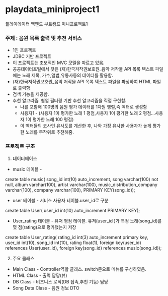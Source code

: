# playdata_miniproject1

플레이데이터 백엔드 부트캠프 미니프로젝트1

### 주제 : 음원 목록 출력 및 추천 서비스

- 1인 프로젝트
- JDBC 기반 프로젝트
- 이 프로젝트는 초보적인 MVC 모델을 따르고 있음.
- 공공데이터포털에서 찾은 (재)한국저작권보호원_음악 저작물 API 목록 텍스트 파일에는 노래 제목, 가수,앨범,유통사등의 데이터를 활용함.
- (재)한국저작권보호원_음악 저작물 API 목록 텍스트 파일을 파싱하여 HTML 파일로 출력함
- 검색 기능을 제공함.
- 추천 알고리즘: 협업 필터링 기반 추천 알고리즘을 직접 구현함.
    - 나를 포함해 100명의 음원 평가 데이터를 1차원 행렬,즉 벡터로 생성함
    - 사용자1 - (사용자 1이 평가한 노래 1 평점,사용자 1이 평가한 노래 2 평점…사용자 1이 평가한 노래 100 평점)
    - 이 벡터들의 코사인 유사도를 계산한 후, 나와 가장 유사한 사용자가 높게 평가한 노래를 무작위로 추천해줌.

### 프로젝트 구조

1. 데이터베이스
- music 테이블 -

create table music(
song_id int(10) auto_increment,
song varchar(100) not null,
album varchar(100),
artist varchar(100),
music_distribution_company varchar(100),
company varchar(100),
PRIMARY KEY(song_id));

- user 테이블 - 서비스 사용자 테이블.user_id로 구분

create table User(
user_id int(10) auto_increment PRIMARY KEY);

- User_rating 테이블 - 유저 평점 테이블. 유저(user_id )가 특정 노래(song_id)를 몇 점(rating)으로 평가했는지 저장

create table User_rating(
rating_id int(3) auto_increment primary key,
user_id int(10),
song_id int(10),
rating float(1),
foreign key(user_id) references User(user_id),
foreign key(song_id) references music(song_id));

2. 주요 클래스 

- Main Class - Controller역할 클래스.  switch문으로 메뉴를 구성하였음.
- HTML Class - 출력 담당(뷰)
- DB Class - 비즈니스 로직(DB 접속,추천 기능) 담당
- Song Data Class - 음원 정보 DTO
